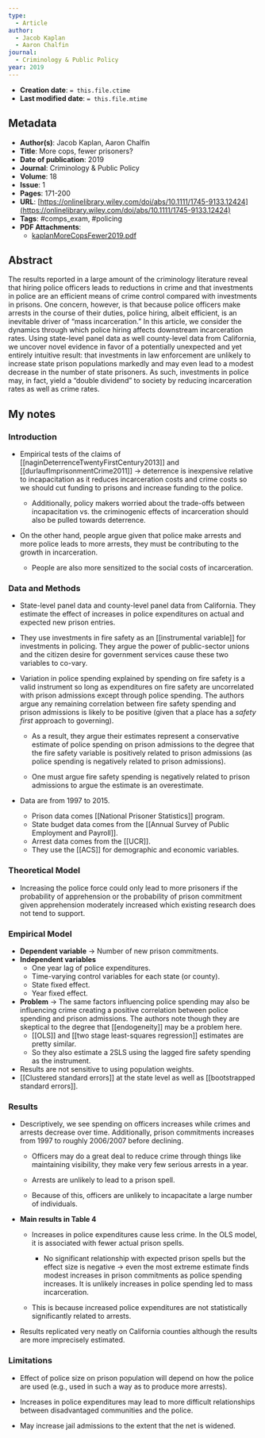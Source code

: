 ```yaml
---
type:
  - Article
author:
  - Jacob Kaplan
  - Aaron Chalfin
journal:
  - Criminology & Public Policy
year: 2019
---
```


* **Creation date**: `= this.file.ctime`
* **Last modified date**: `= this.file.mtime`

## Metadata

* **Author(s)**: Jacob Kaplan, Aaron Chalfin
* **Title**: More cops, fewer prisoners?
* **Date of publication**: 2019
* **Journal**: Criminology & Public Policy
* **Volume**: 18
* **Issue**: 1
* **Pages**: 171-200
* **URL**: [https://onlinelibrary.wiley.com/doi/abs/10.1111/1745-9133.12424](https://onlinelibrary.wiley.com/doi/abs/10.1111/1745-9133.12424)
* **Tags**: #comps_exam, #policing
* **PDF Attachments**:
  * [kaplanMoreCopsFewer2019.pdf](zotero://open-pdf/library/items/YZLSNTRQ)

## Abstract

The results reported in a large amount of the criminology literature reveal that hiring police officers leads to reductions in crime and that investments in police are an efficient means of crime control compared with investments in prisons. One concern, however, is that because police officers make arrests in the course of their duties, police hiring, albeit efficient, is an inevitable driver of “mass incarceration.” In this article, we consider the dynamics through which police hiring affects downstream incarceration rates. Using state-level panel data as well county-level data from California, we uncover novel evidence in favor of a potentially unexpected and yet entirely intuitive result: that investments in law enforcement are unlikely to increase state prison populations markedly and may even lead to a modest decrease in the number of state prisoners. As such, investments in police may, in fact, yield a “double dividend” to society by reducing incarceration rates as well as crime rates.

## My notes

### Introduction

* Empirical tests of the claims of [[naginDeterrenceTwentyFirstCentury2013]] and [[durlaufImprisonmentCrime2011]] -> deterrence is inexpensive relative to incapacitation as it reduces incarceration costs and crime costs so we should cut funding to prisons and increase funding to the police.

	* Additionally, policy makers worried about the trade-offs between incapacitation vs. the criminogenic effects of incarceration should also be pulled towards deterrence.

* On the other hand, people argue given that police make arrests and more police leads to more arrests, they must be contributing to the growth in incarceration.
  
	* People are also more sensitized to the social costs of incarceration.

### Data and Methods

* State-level panel data and county-level panel data from California. They estimate the effect of increases in police expenditures on actual and expected new prison entries.

* They use investments in fire safety as an [[instrumental variable]] for investments in policing. They argue the power of public-sector unions and the citizen desire for government services cause these two variables to co-vary.
  
* Variation in police spending explained by spending on fire safety is a valid instrument so long as expenditures on fire safety are uncorrelated with prison admissions except through police spending. The authors argue any remaining correlation between fire safety spending and prison admissions is likely to be positive (given that a place has a *safety first* approach to governing).

	* As a result, they argue their estimates represent a conservative estimate of police spending on prison admissions to the degree that the fire safety variable is positively related to prison admissions (as police spending is negatively related to prison admissions).

	* One must argue fire safety spending is negatively related to prison admissions to argue the estimate is an overestimate.
	  
* Data are from 1997 to 2015.
	* Prison data comes [[National Prisoner Statistics]] program.
	* State budget data comes from the [[Annual Survey of Public Employment and Payroll]].
	* Arrest data comes from the [[UCR]].
	* They use the [[ACS]] for demographic and economic variables.

### Theoretical Model

* Increasing the police force could only lead to more prisoners if the probability of apprehension or the probability of prison commitment given apprehension moderately increased which existing research does not tend to support.

### Empirical Model

* **Dependent variable** -> Number of new prison commitments.
* **Independent variables**
	* One year lag of police expenditures.
	* Time-varying control variables for each state (or county).
	* State fixed effect.
	* Year fixed effect.
* **Problem** -> The same factors influencing police spending may also be influencing crime creating a positive correlation between police spending and prison admissions. The authors note though they are skeptical to the degree that [[endogeneity]] may be a problem here.
	* [[OLS]] and [[two stage least-squares regression]] estimates are pretty similar.
	* So they also estimate a 2SLS using the lagged fire safety spending as the instrument.
* Results are not sensitive to using population weights.
* [[Clustered standard errors]] at the state level as well as [[bootstrapped standard errors]].

### Results

* Descriptively, we see spending on officers increases while crimes and arrests decrease over time. Additionally, prison commitments increases from 1997 to roughly 2006/2007 before declining.
  
	* Officers may do a great deal to reduce crime through things like maintaining visibility, they make very few serious arrests in a year.
	  
	* Arrests are unlikely to lead to a prison spell.
	  
	* Because of this, officers are unlikely to incapacitate a large number of individuals.
	  
* **Main results in Table 4**
  
	* Increases in police expenditures cause less crime. In the OLS model, it is associated with fewer actual prison spells.
		* No significant relationship with expected prison spells but the effect size is negative -> even the most extreme estimate finds modest increases in prison commitments as police spending increases. It is unlikely increases in police spending led to mass incarceration.

	* This is because increased police expenditures are not statistically significantly related to arrests.
	  
* Results replicated very neatly on California counties although the results are more imprecisely estimated.

### Limitations

* Effect of police size on prison population will depend on how the police are used (e.g., used in such a way as to produce more arrests).
  
* Increases in police expenditures may lead to more difficult relationships between disadvantaged communities and the police.
  
* May increase jail admissions to the extent that the net is widened. 